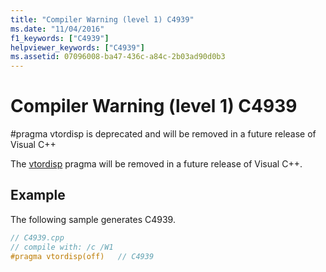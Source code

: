 ```yaml
---
title: "Compiler Warning (level 1) C4939"
ms.date: "11/04/2016"
f1_keywords: ["C4939"]
helpviewer_keywords: ["C4939"]
ms.assetid: 07096008-ba47-436c-a84c-2b03ad90d0b3
---
```

# Compiler Warning (level 1) C4939

\#pragma vtordisp is deprecated and will be removed in a future release of Visual C++

The [vtordisp](../../preprocessor/vtordisp.md) pragma will be removed in a future release of Visual C++.

## Example

The following sample generates C4939.

```cpp
// C4939.cpp
// compile with: /c /W1
#pragma vtordisp(off)   // C4939
```
